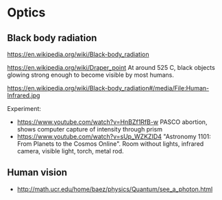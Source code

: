 # Optics

## Black body radiation

<https://en.wikipedia.org/wiki/Black-body_radiation>

<https://en.wikipedia.org/wiki/Draper_point> At around 525 C, black objects glowing strong enough to become visible by most humans.

<https://en.wikipedia.org/wiki/Black-body_radiation#/media/File:Human-Infrared.jpg>

Experiment:

- <https://www.youtube.com/watch?v=HnBZf1RfB-w> PASCO abortion, shows computer capture of intensity through prism
- <https://www.youtube.com/watch?v=sUp_WZKZID4> "Astronomy 1101: From Planets to the Cosmos Online". Room without lights, infrared camera, visible light, torch, metal rod.

## Human vision

- <http://math.ucr.edu/home/baez/physics/Quantum/see_a_photon.html>
